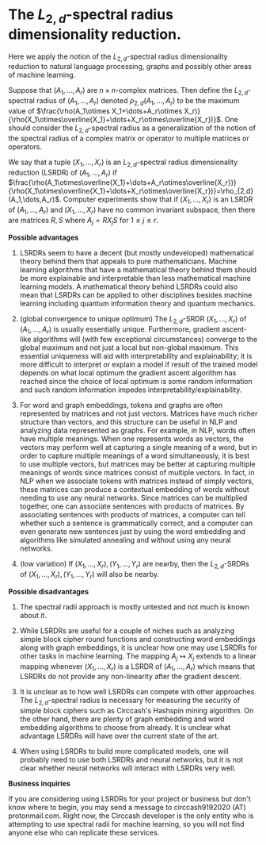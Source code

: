 

# The $L_{2,d}$-spectral radius dimensionality reduction.
Here we apply the notion of the $L_{2,d}$-spectral radius dimensionality reduction to natural language processing, graphs and possibly other areas of machine learning. 

Suppose that $(A_1,\dots,A_r)$ are $n\times n$-complex matrices. Then define the $L_{2,d}$-spectral radius of $(A_1,\dots,A_r)$ denoted $\rho_{2,d}(A_1,\dots,A_r)$ to be the maximum value of $\frac{\rho(A_1\otimes X_1+\dots+A_r\otimes X_r)}{\rho(X_1\otimes\overline{X_1}+\dots+X_r\otimes\overline{X_r})}$. One should consider the $L_{2,d}$-spectral radius as a generalization of the notion of the spectral radius of a complex matrix or operator to multiple matrices or operators.

We say that a tuple $(X_1,\dots,X_r)$ is an $L_{2,d}$-spectral radius dimensionality reduction (LSRDR) of $(A_1,\dots,A_r)$ if $\frac{\rho(A_1\otimes\overline{X_1}+\dots+A_r\otimes\overline{X_r})}{\rho(X_1\otimes\overline{X_1}+\dots+X_r\otimes\overline{X_r})}=\rho_{2,d}(A_1,\dots,A_r)$. Computer experiments show that if $(X_1,\dots,X_r)$ is an LSRDR of $(A_1,\dots,A_r)$ and $(X_1,\dots,X_r)$ have no common invariant subspace, then there are matrices $R,S$ where $A_j=RX_jS$ for $1\leq j\leq r$.




**Possible advantages**

1. LSRDRs seem to have a decent (but mostly undeveloped) mathematical theory behind them that appeals to pure mathematicians. Machine learning algorithms that have a mathematical theory behind them should be more explainable and interpretable than less mathematical machine learning models. A mathematical theory behind LSRDRs could also mean that LSRDRs can be applied to other disciplines besides machine learning including quantum information theory and quantum mechanics.

2. (global convergence to unique optimum) The $L_{2,d}$-SRDR $(X_1,\dots,X_r)$ of $(A_1,\dots,A_r)$ is usually essentially unique. Furthermore, gradient ascent-like algorithms will (with few exceptional circumstances) converge to the global maximum and not just a local but non-global maximum. This essential uniqueness will aid with interpretability and explainability; it is more difficult to interpret or explain a model if result of the trained model depends on what local optimum the gradient ascent algorithm has reached since the choice of local optimum is some random information and such random information impedes interpretability/explainability.

3. For word and graph embeddings, tokens and graphs are often represented by matrices and not just vectors. Matrices have much richer structure than vectors, and this structure can be useful in NLP and analyzing data represented as graphs. For example, in NLP, words often have multiple meanings. When one represents words as vectors, the vectors may perform well at capturing a single meaning of a word, but in order to capture multiple meanings of a word simultaneously, it is best to use multiple vectors, but matrices may be better at capturing multiple meanings of words since matrices consist of multiple vectors. In fact, in NLP when we associate tokens with matrices instead of simply vectors, these matrices can produce a contextual embedding of words without needing to use any neural networks. Since matrices can be multiplied together, one can associate sentences with products of matrices. By associating sentences with products of matrices, a computer can tell whether such a sentence is grammatically correct, and a computer can even generate new sentences just by using the word embedding and algorithms like simulated annealing and without using any neural networks.

4. (low variation) If $(X_1,\dots,X_r),(Y_1,\dots,Y_r)$ are nearby, then the $L_{2,d}$-SRDRs of $(X_1,\dots,X_r),(Y_1,\dots,Y_r)$ will also be nearby.

**Possible disadvantages**

1. The spectral radii approach is mostly untested and not much is known about it.

2. While LSRDRs are useful for a couple of niches such as analyzing simple block cipher round functions and constructing word embeddings along with graph embeddings, it is unclear how one may use LSRDRs for other tasks in machine learning. The mapping $A_j\mapsto X_j$ extends to a linear mapping whenever $(X_1,\dots,X_r)$ is a LSRDR of $(A_1,\dots,A_r)$ which means that LSRDRs do not provide any non-linearity after the gradient descent.

3. It is unclear as to how well LSRDRs can compete with other approaches. The $L_{2,d}$-spectral radius is necessary for measuring the security of simple block ciphers such as Circcash's Hashspin mining algorithm. On the other hand, there are plenty of graph embedding and word embedding algorithms to choose from already. It is unclear what advantage LSRDRs will have over the current state of the art.

4. When using LSRDRs to build more complicated models, one will probably need to use both LSRDRs and neural networks, but it is not clear whether neural networks will interact with LSRDRs very well.

**Business inquiries**

If you are considering using LSRDRs for your project or business but don't know where to begin, you may send a message to circcash9192020 (AT) protonmail.com. Right now, the Circcash developer is the only entity who is attempting to use spectral radii for machine learning, so you will not find anyone else who can replicate these services.
